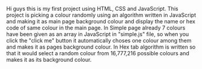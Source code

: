 Hi guys this is my first project using HTML, CSS and JavaScript. This project is picking a colour randomly using an algorithm written in JavaScript and making it as main page background colour and display the name or hex code of same colour in the main page.
In Simple page already 7 colours have been given as an array in JavaScript in "simple.js" file, so when you click the "click me" button it automatically choses one colour among them and makes it as pages background colour.
In Hex tab algorithm is written so that it would select a random colour from 16,777,216 possible colours and makes it as its background colour.
